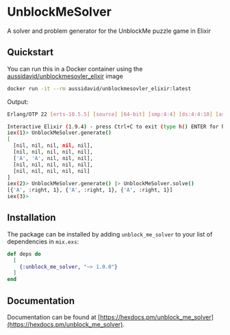 # UnblockMeSolver

A solver and problem generator for the UnblockMe puzzle game in Elixir


## Quickstart

You can run this in a Docker container using the [aussidavid/unblockmesovler_elixir](https://hub.docker.com/r/aussidavid/unblockmesovler_elixir) image

```bash
docker run -it --rm aussidavid/unblockmesovler_elixir:latest
```

Output:
```bash
Erlang/OTP 22 [erts-10.5.5] [source] [64-bit] [smp:4:4] [ds:4:4:10] [async-threads:1] [hipe]

Interactive Elixir (1.9.4) - press Ctrl+C to exit (type h() ENTER for help)
iex(1)> UnblockMeSolver.generate()
[
  [nil, nil, nil, nil, nil],
  [nil, nil, nil, nil, nil],
  ['A', 'A', nil, nil, nil],
  [nil, nil, nil, nil, nil],
  [nil, nil, nil, nil, nil]
]
iex(2)> UnblockMeSolver.generate() |> UnblockMeSolver.solve()
[{'A', :right, 1}, {'A', :right, 1}, {'A', :right, 1}]
iex(3)>
```

## Installation

The package can be installed by adding `unblock_me_solver` to your list of dependencies in `mix.exs`:

```elixir
def deps do
  [
    {:unblock_me_solver, "~> 1.0.0"}
  ]
end
```

## Documentation

Documentation can be found at [https://hexdocs.pm/unblock_me_solver](https://hexdocs.pm/unblock_me_solver).

